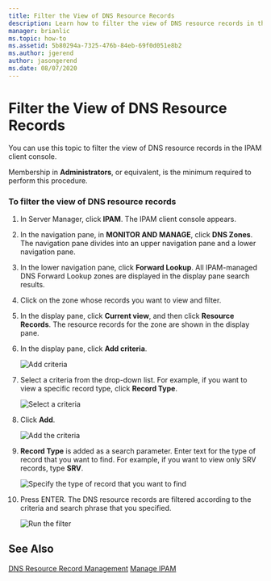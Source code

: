 ```yaml
---
title: Filter the View of DNS Resource Records
description: Learn how to filter the view of DNS resource records in the IPAM client console.
manager: brianlic
ms.topic: how-to
ms.assetid: 5b80294a-7325-476b-84eb-69f0d051e8b2
ms.author: jgerend
author: jasongerend
ms.date: 08/07/2020
---
```

# Filter the View of DNS Resource Records

You can use this topic to filter the view of DNS resource records in the IPAM client console.

Membership in **Administrators**, or equivalent, is the minimum required to perform this procedure.

### To filter the view of DNS resource records

1.  In Server Manager, click  **IPAM**. The IPAM client console appears.

2.  In the navigation pane, in **MONITOR AND MANAGE**, click **DNS Zones**.  The navigation pane divides into an upper navigation pane and a lower navigation pane.

3.  In the lower navigation pane, click **Forward Lookup**. All IPAM-managed DNS Forward Lookup zones are displayed in the display pane search results.

4.  Click on the zone whose records you want to view and filter.

5.  In the display pane, click **Current view**, and then click **Resource Records**. The resource records for the zone are shown in the display pane.

6.  In the display pane, click **Add criteria**.

    ![Add criteria](../../media/Filter-the-View-of-DNS-Resource-Records/ipam_FilterRR_01.jpg)

7.  Select a criteria from the drop-down list. For example, if you want to view a specific record type, click **Record Type**.

    ![Select a criteria](../../media/Filter-the-View-of-DNS-Resource-Records/ipam_FilterRR_02.jpg)

8.  Click **Add**.

    ![Add the criteria](../../media/Filter-the-View-of-DNS-Resource-Records/ipam_FilterRR_03.jpg)

9. **Record Type** is added as a search parameter. Enter text for the type of record that you want to find. For example, if you want to view only SRV records, type **SRV**.

    ![Specify the type of record that you want to find](../../media/Filter-the-View-of-DNS-Resource-Records/ipam_FilterRR_04.jpg)

10. Press ENTER. The DNS resource records are filtered according to the criteria and search phrase that you specified.

    ![Run the filter](../../media/Filter-the-View-of-DNS-Resource-Records/ipam_FilterRR_05.jpg)

## See Also
[DNS Resource Record Management](DNS-Resource-Record-Management.md)
[Manage IPAM](Manage-IPAM.md)



